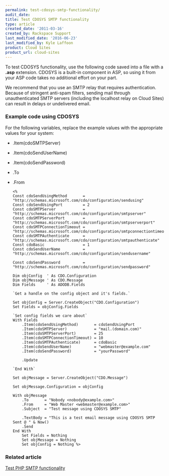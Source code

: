 ```yaml
---
permalink: test-cdosys-smtp-functionality/
audit_date:
title: Test CDOSYS SMTP functionality
type: article
created_date: '2011-03-16'
created_by: Rackspace Support
last_modified_date: '2016-06-23'
last_modified_by: Kyle Laffoon
product: Cloud Sites
product_url: cloud-sites
---
```


To test CDOSYS functionality, use the following code saved into a file
with a **.asp** extension. CDOSYS is a built-in component in ASP, so
using it from your ASP code takes no additional effort on your part.

We recommend that you use an SMTP relay that requires authentication.
Because of stringent anti-spam filters, sending mail through
unauthenticated SMTP servers (including the localhost relay on Cloud
Sites) can result in delays or undelivered email.

### Example code using CDOSYS

For the following variables, replace the example values with the
appropriate values for your system:

-   .Item(cdoSMTPServer)
-   .Item(cdoSendUserName)
-   .Item(cdoSendPassword)
-   .To
-   .From


        <%
        Const cdoSendUsingMethod       = "http://schemas.microsoft.com/cdo/configuration/sendusing"
        Const cdoSendUsingPort         = 2
        Const cdoSMTPServer            = "http://schemas.microsoft.com/cdo/configuration/smtpserver"
        Const cdoSMTPServerPort        = "http://schemas.microsoft.com/cdo/configuration/smtpserverport"
        Const cdoSMTPConnectionTimeout = "http://schemas.microsoft.com/cdo/configuration/smtpconnectiontimeout"
        Const cdoSMTPAuthenticate      = "http://schemas.microsoft.com/cdo/configuration/smtpauthenticate"
        Const cdoBasic                 = 1
        Const cdoSendUserName          = "http://schemas.microsoft.com/cdo/configuration/sendusername"

        Const cdoSendPassword          = "http://schemas.microsoft.com/cdo/configuration/sendpassword"

        Dim objConfig  ' As CDO.Configuration
        Dim objMessage ' As CDO.Message
        Dim Fields     ' As ADODB.Fields

        `Get a handle on the config object and it's fields.`

        Set objConfig = Server.CreateObject("CDO.Configuration")
        Set Fields = objConfig.Fields

        `Set config fields we care about`
        With Fields
            .Item(cdoSendUsingMethod)       = cdoSendUsingPort
            .Item(cdoSMTPServer)            = "mail.(domain.com)"
            .Item(cdoSMTPServerPort)        = 25
            .Item(cdoSMTPConnectionTimeout) = 10
            .Item(cdoSMTPAuthenticate)      = cdoBasic
            .Item(cdoSendUserName)          = "webmaster@example.com"
            .Item(cdoSendPassword)          = "yourPassword"

            .Update

        `End With`

        Set objMessage = Server.CreateObject("CDO.Message")

        Set objMessage.Configuration = objConfig

        With objMessage
            .To       = "Nobody <nobody@example.com>"
            .From     = "Web Master <webmaster@example.com>"
            .Subject  = "Test message using CDOSYS SMTP"

            .TextBody = "This is a test email message using CDOSYS SMTP Sent @ " & Now()
            .Send
        End With
            Set Fields = Nothing
            Set objMessage = Nothing
            Set objConfig = Nothing %>

### Related article

[Test PHP SMTP functionality](/how-to/test-php-smtp-functionality)
